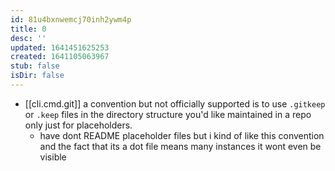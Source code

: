 ```yaml
---
id: 81u4bxnwemcj70inh2ywm4p
title: 0
desc: ''
updated: 1641451625253
created: 1641105063967
stub: false
isDir: false
---
```



- [[cli.cmd.git]] a convention but not officially supported is to use `.gitkeep` or `.keep` files in the directory structure you'd like maintained in a repo only just for placeholders.
  - have dont README placeholder files but i kind of like this convention and the fact that its a dot file means many instances it wont even be visible
